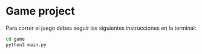 # Game project
Para correr el juego debes seguir las siguientes instrucciones en la terminal:

```sh 
cd game
python3 main.py
```

